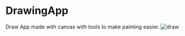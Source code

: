 # DrawingApp
Draw App made with canvas with tools to make painting easier.
![draw](https://user-images.githubusercontent.com/55373109/111895355-c11d2080-89f0-11eb-81e9-c66eb647d6d7.png)
